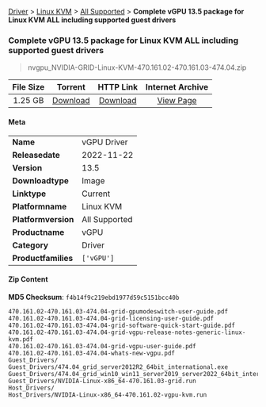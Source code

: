
[Driver](/README.md)  >  [Linux KVM](/index/Driver/Linux_KVM.md)  >  [All Supported](/index/Driver/Linux_KVM/All_Supported.md)  >  **Complete vGPU 13.5 package for Linux KVM ALL including supported guest drivers**


###    Complete vGPU 13.5 package for Linux KVM ALL including supported guest drivers

> nvgpu_NVIDIA-GRID-Linux-KVM-470.161.02-470.161.03-474.04.zip   


| **File Size** | **Torrent**  | **HTTP Link** | **Internet Archive** |
|:-------------:|:------------:|:-------------:|:--------------------:|
| 1.25 GB |  [Download](https://archive.org/download/nvgpu_NVIDIA-GRID-Linux-KVM-470.161.02-470.161.03-474.04.zip/nvgpu_NVIDIA-GRID-Linux-KVM-470.161.02-470.161.03-474.04.zip_archive.torrent)       | [Download](https://archive.org/compress/nvgpu_NVIDIA-GRID-Linux-KVM-470.161.02-470.161.03-474.04.zip) | [View Page](https://archive.org/details/nvgpu_NVIDIA-GRID-Linux-KVM-470.161.02-470.161.03-474.04.zip)       |

#### Meta

<table>
<tr><td><strong>Name</strong></td><td>vGPU Driver</td></tr>
<tr><td><strong>Releasedate</strong></td><td>2022-11-22</td></tr>
<tr><td><strong>Version</strong></td><td>13.5</td></tr>
<tr><td><strong>Downloadtype</strong></td><td>Image</td></tr>
<tr><td><strong>Linktype</strong></td><td>Current</td></tr>
<tr><td><strong>Platformname</strong></td><td>Linux KVM</td></tr>
<tr><td><strong>Platformversion</strong></td><td>All Supported</td></tr>
<tr><td><strong>Productname</strong></td><td>vGPU</td></tr>
<tr><td><strong>Category</strong></td><td>Driver</td></tr>
<tr><td><strong>Productfamilies</strong></td><td><code>['vGPU']</code></td></tr>
</table>

#### Zip Content

**MD5 Checksum**: `f4b14f9c219ebd1977d59c5151bcc40b`

```text
470.161.02-470.161.03-474.04-grid-gpumodeswitch-user-guide.pdf
470.161.02-470.161.03-474.04-grid-licensing-user-guide.pdf
470.161.02-470.161.03-474.04-grid-software-quick-start-guide.pdf
470.161.02-470.161.03-474.04-grid-vgpu-release-notes-generic-linux-kvm.pdf
470.161.02-470.161.03-474.04-grid-vgpu-user-guide.pdf
470.161.02-470.161.03-474.04-whats-new-vgpu.pdf
Guest_Drivers/
Guest_Drivers/474.04_grid_server2012R2_64bit_international.exe
Guest_Drivers/474.04_grid_win10_win11_server2019_server2022_64bit_international.exe
Guest_Drivers/NVIDIA-Linux-x86_64-470.161.03-grid.run
Host_Drivers/
Host_Drivers/NVIDIA-Linux-x86_64-470.161.02-vgpu-kvm.run
```